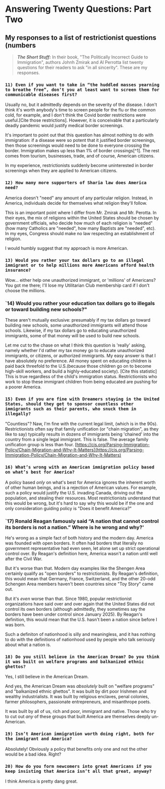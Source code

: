  # Answering Twenty Questions: Part Two
## My responses to a list of restrictionist questions (numbers

>**_The Short Stuff:_** In their book, "The Politically Incorrect Guide to Immigration",
authors Johnh Zmirak and Al Perrotta list twenty questions for their readers to ask "in all sincerity".
These are my responses.




### `11) Even if you want to take in “the huddled masses yearning to breathe free”, don’t you at least want to screen them for communicable diseases first?`

Usually no, but it admittedly depends on the severity of the disease. I don't think it's worth anybody's time to screen people for the flu or the common cold, for example, and 
I don't think the Covid border restrictions were useful.[Cite those restrictions]. However, it is conceivable that a particularly deadly pandemic would justify medical border screenings. 

It's important to point out that this question has almost nothing to do with immigration: if 
a disease were so potent that it justified border screenings, then those screenings would need to be done to everyone crossing the border. Immigration makes up less than 1% of border crossings[^1]. The rest comes from tourism, businesses, trade, and of course, American citizens.

In my experience, restrictionists suddenly become uninterested in border screenings when they are applied to American citizens.

### `12) How many more supporters of Sharia law does America need?`

America doesn't "need" any amount of any particular religion. Instead, in America, individuals decide for themselves what religion they'll follow.

This is an important point where I differ from Mr. Zmirak and Mr. Perotta. In their eyes, the mix of religions within the United States should be chosen by government officials, who decide how much of each religion is "needed" (how many Catholics are "needed", how many Baptists are "needed", etc). In my eyes, Congress should make no law respecting an establishment of religion. 

I would humbly suggest that my approach is more American.

### `13) Would you rather your tax dollars go to an illegal immigrant or to help millions more Americans afford health insurance?`

Wow... either help one unauthorized immigrant, or 'millions' of Americans?
You got me there; I'll lose my Utilitarian Club membership card if I don't choose the millions.

### `14) Would you rather your education tax dollars go to illegals or toward building new schools?"

These aren't mutually exclusive: presumably if my tax dollars go toward building new schools, some unauthorized immigrants will
attend those schools. Likewise, if my tax dollars go to educating unauthorized immigrants, some of that money will be used to build new schools.

Let me cut to the chase on what I think this question is 'really' asking, namely whether I'd rather my tax money go to educate unauthorized immigrants,
or citizens, or authorized immigrants. My easy answer is that I have absolutely no preference. All money spent on educating children is paid back threefold to the U.S.(because
those children go on to become high-skill workers, and build a highly-educated society). [Cite this statistic] This is true regardless of the child's immigration status. Restrictionists who work to stop these immigrant children from being educated are pushing for a poorer America.

### `15) Even if you are fine with Dreamers staying in the United States, should they get to sponsor countless other immigrants such as their parents, who snuck them in illegally?`

"Countless"? Naw, I'm fine with the current legal limit, (which is in the 90s). 
Restrictionists often say that family unification (or "chain migration", as they like to say) typically results
in dozens of immigrants being 'chained' into the country from a single legal immigrant. This is false. The average family unification
group is less than four. [https://cis.org/Parsing-Immigration-Policy/Chain-Migration-and-Why-It-Matters](https://cis.org/Parsing-Immigration-Policy/Chain-Migration-and-Why-It-Matters)


### `16) What’s wrong with an American immigration policy based on what’s best for America?`

A policy based *only* on what's best for America ignores the inherent worth of other human beings, and is a rejection of American values. For example, 
such a policy would justify the U.S. invading Canada, driving out the population, and stealing their resources. Most restrictionists understand that this would be wrong, 
but it's hard to say why this would be
if the one and only consideration guiding policy is "Does it benefit America?"

### `17) Ronald Reagan famously said “A nation that cannot control its borders is not a nation.” Where is he wrong and why?'

He's wrong as a simple fact of both history and the modern day. America was founded with open borders.
It often had borders that literally no government representative had even seen, let alone set up strict operational control over. By Reagan's definition here, America wasn't a nation until well after the Civil War.

But it's worse than that. Modern day examples like the Shengen Area certainly qualify as "open borders" to restrictionists.
By Reagan's definition, this would mean that Germany, France, Switzerland, and the other 20-odd Schengen Area members
haven't been countries since "Toy Story" came out.

But it's *even* worse than that. Since 1980, popular restrictionist organizations have said over and over again that the United States
did not control its own borders (although admittedly, they sometimes say the borders have been under control since January 2025).
By Reagan's definition, this would mean that the U.S. hasn't been a nation since before I was born.

Such a definiton of nationhood is silly and meaningless, and it has nothing to do with the definitions of nationhood used by people who talk seriously about what a nation is.

### `18) Do you still believe in the American Dream? Do you think it was built on welfare programs and balkanized ethnic ghettos?`

Yes, I still believe in the American Dream.

And yes, the American Dream was *absolutely* built on "welfare programs" and "balkanized ethnic ghettos". It was built
by dirt poor Irishmen and wealthy industrialists. It was built by religious enclaves, penal colonies, farmer philosophers, 
passionate entrepreneurs, and misanthrope poets.

It was built by all of us, rich and poor, immigrant and native. Those who try to cut out *any* of these groups
that built America are themselves deeply un-American. 

### `19) Isn’t American immigration worth doing right, both for the immigrant and America?`

Absolutely! Obviously a policy that benefits only one and not the other would be a bad idea. Right?

### `20) How do you form newcomers into great Americans if you keep insisting that America isn’t all that great, anyway?`

I think America is pretty dang great.
